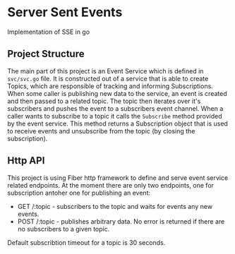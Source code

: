 # Server Sent Events
Implementation of SSE in go

## Project Structure
The main part of this project is an Event Service which is defined in `svc/svc.go` file. It is constructed out of a service that is able to create Topics, which are responsible of tracking and informing Subscriptions. When some caller is publishing new data to the service, an event is created and then passed to a related topic. The topic then iterates over it's subscribers and pushes the event to a subscribers event channel.
When a caller wants to subscribe to a topic it calls the `Subscribe` method provided by the event service. This method returns a Subscription object that is used to receive events and unsubscribe from the topic (by closing the subscription).

## Http API
This project is using Fiber http framework to define and serve event service related endpoints.
At the moment there are only two endpoints, one for subscription antoher one for publishing an event:
* GET /:topic - subscribers to the topic and waits for events any new events. 
* POST /:topic - publishes arbitrary data. No error is returned if there are no subscribers to a given topic.

Default subscribtion timeout for a topic is 30 seconds. 
